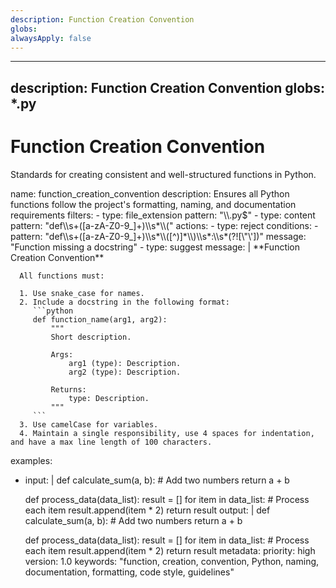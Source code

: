 ```yaml
---
description: Function Creation Convention
globs: 
alwaysApply: false
---
```

---
description: Function Creation Convention
globs: *.py
---
# Function Creation Convention

Standards for creating consistent and well-structured functions in Python.

<rule>
name: function_creation_convention
description: Ensures all Python functions follow the project's formatting, naming, and documentation requirements
filters:
  - type: file_extension
    pattern: "\\.py$"
  - type: content
    pattern: "def\\s+([a-zA-Z0-9_]+)\\s*\\("
actions:
  - type: reject
    conditions:
      - pattern: "def\\s+([a-zA-Z0-9_]+)\\s*\\([^)]*\\)\\s*:\\s*(?![\"\'])"
        message: "Function missing a docstring"
  - type: suggest
    message: |
      **Function Creation Convention**
      
      All functions must:
      
      1. Use snake_case for names.
      2. Include a docstring in the following format:
         ```python
         def function_name(arg1, arg2):
             """
             Short description.
             
             Args:
                 arg1 (type): Description.
                 arg2 (type): Description.
             
             Returns:
                 type: Description.
             """
         ```
      3. Use camelCase for variables.
      4. Maintain a single responsibility, use 4 spaces for indentation, and have a max line length of 100 characters.
examples:
  - input: |
      def calculate_sum(a, b):
          # Add two numbers
          return a + b
      
      def process_data(data_list):
          result = []
          for item in data_list:
              # Process each item
              result.append(item * 2)
          return result
    output: |
      def calculate_sum(a, b):
          # Add two numbers
          return a + b
      
      def process_data(data_list):
          result = []
          for item in data_list:
              # Process each item
              result.append(item * 2)
          return result
metadata:
  priority: high
  version: 1.0
  keywords: "function, creation, convention, Python, naming, documentation, formatting, code style, guidelines"
</rule>




